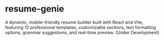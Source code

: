 # resume-genie
A dynamic, mobile-friendly resume builder built with React and Vite, featuring 12 professional templates, customizable sections, text formatting options, grammar suggestions, and real-time preview. (Under Development)
